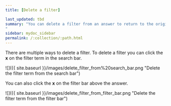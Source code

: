 ```yaml
---
title: [Delete a filter]

last_updated: tbd
summary: "You can delete a filter from an answer to return to the original unfiltered search result.
"
sidebar: mydoc_sidebar
permalink: /:collection/:path.html
---
```

There are multiple ways to delete a filter. To delete a filter you can click the **x** on the filter term in the search bar.

![]({{ site.baseurl }}/images/delete_filter_from%20search_bar.png "Delete the filter term from the search bar")

You can also click the **x** on the filter bar above the answer.

![]({{ site.baseurl }}/images/delete_filter_from_filter_bar.png "Delete the filter term from the filter bar")

<!-- back button functionality removed for now (6/23/2021)
If the filter was the most recent addition to your search, you can delete it by clicking on the in-product back button to the left of the Answer name.-->
